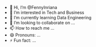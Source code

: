 - 👋 Hi, I’m @FennyInriana
- 👀 I’m interested in Tech and Business
- 🌱 I’m currently learning Data Engineering
- 💞️ I’m looking to collaborate on ...
- 📫 How to reach me ...
- 😄 Pronouns: ...
- ⚡ Fun fact: ...

<!---
FennyInriana/FennyInriana is a ✨ special ✨ repository because its `README.md` (this file) appears on your GitHub profile.
You can click the Preview link to take a look at your changes.
--->
